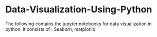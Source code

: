 # Data-Visualization-Using-Python

The following contains the jupyter notebooks for data visualization in python.
It consists of : Seaborn, matplotlib
